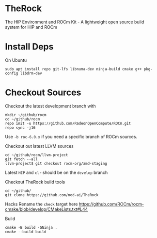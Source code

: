 # TheRock
The HIP Environment and ROCm Kit - A lightweight open source build system for HIP and ROCm

# Install Deps

On Ubuntu

```
sudo apt install repo git-lfs libnuma-dev ninja-build cmake g++ pkg-config libdrm-dev
```

# Checkout Sources

Checkout the latest development branch with
```
mkdir ~/github/rocm
cd ~/github/rocm
repo init -u https://github.com/RadeonOpenCompute/ROCm.git
repo sync -j16
```
Use `-b roc-6.0.x` if you need a specific branch of ROCm sources.  

Checkout out latest LLVM sources

```
cd ~/github/rocm/llvm-project
git fetch --all
llvm-project$ git checkout rocm-org/amd-staging
```
Latest `HIP` and `clr` should be on the `develop` branch

Checkout TheRock build tools
```
cd ~/github/
git clone https://github.com/nod-ai/TheRock
```
Hacks
Rename the `check` target here https://github.com/ROCm/rocm-cmake/blob/develop/CMakeLists.txt#L44 

Build

```
cmake -B build -GNinja .
cmake --build build
```
